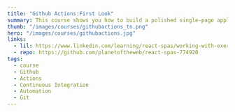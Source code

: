 ```yaml
---
title: "Github Actions:First Look"
summary: This course shows you how to build a polished single-page application (SPA), with tools for managing users and reading writing and editing data from Google's Firebase a real time multi-user database.
thumb: "/images/courses/githubactions_tn.png"
hero: "/images/courses/githubactions.jpg"
links:
  - lil: https://www.linkedin.com/learning/react-spas/working-with-exercises
  - repo: https://github.com/planetoftheweb/react-spas-774920
tags:
  - course
  - Github
  - Actions
  - Continuous Integration
  - Automation
  - Git
---
```

